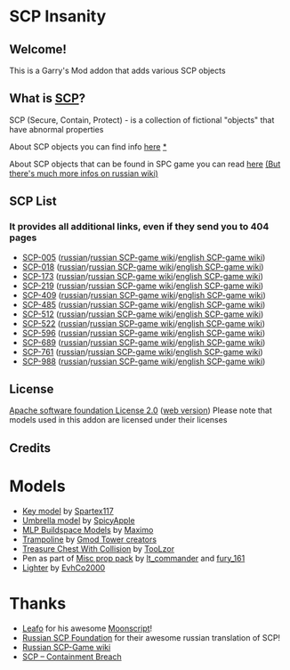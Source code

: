 
# SCP Insanity

## Welcome!
This is a Garry's Mod addon that adds various SCP objects

## What is [SCP](http://www.scp-wiki.net/faq)?
SCP (Secure, Contain, Protect) - is a collection of fictional "objects" that have abnormal properties

About SCP objects you can find info [here](http://www.scp-wiki.net/scp-series#001) [*](http://scpfoundation.ru/scp-list)

About SCP objects that can be found in SPC game you can read [here](http://containmentbreach.wikia.com/wiki/Main_Page) [(But there's much more infos on russian wiki)](http://ru.scpcontainmentbreach.wikia.com/wiki/SCP_-_Containment_Breach)

## SCP List
### It provides all additional links, even if they send you to 404 pages
 * [SCP-005](http://www.scp-wiki.net/scp-005) ([russian](http://scpfoundation.ru/scp-005)/[russian SCP-game wiki](http://ru.scpcontainmentbreach.wikia.com/wiki/SCP-005)/[english SCP-game wiki](http://containmentbreach.wikia.com/wiki/SCP-005))
 * [SCP-018](http://www.scp-wiki.net/scp-018) ([russian](http://scpfoundation.ru/scp-018)/[russian SCP-game wiki](http://ru.scpcontainmentbreach.wikia.com/wiki/SCP-018)/[english SCP-game wiki](http://containmentbreach.wikia.com/wiki/SCP-018))
 * [SCP-173](http://www.scp-wiki.net/scp-173) ([russian](http://scpfoundation.ru/scp-173)/[russian SCP-game wiki](http://ru.scpcontainmentbreach.wikia.com/wiki/SCP-173)/[english SCP-game wiki](http://containmentbreach.wikia.com/wiki/SCP-173))
 * [SCP-219](http://www.scp-wiki.net/scp-219) ([russian](http://scpfoundation.ru/scp-219)/[russian SCP-game wiki](http://ru.scpcontainmentbreach.wikia.com/wiki/SCP-219)/[english SCP-game wiki](http://containmentbreach.wikia.com/wiki/SCP-219))
 * [SCP-409](http://www.scp-wiki.net/scp-409) ([russian](http://scpfoundation.ru/scp-409)/[russian SCP-game wiki](http://ru.scpcontainmentbreach.wikia.com/wiki/SCP-409)/[english SCP-game wiki](http://containmentbreach.wikia.com/wiki/SCP-409))
 * [SCP-485](http://www.scp-wiki.net/scp-485) ([russian](http://scpfoundation.ru/scp-485)/[russian SCP-game wiki](http://ru.scpcontainmentbreach.wikia.com/wiki/SCP-485)/[english SCP-game wiki](http://containmentbreach.wikia.com/wiki/SCP-485))
 * [SCP-512](http://www.scp-wiki.net/scp-512) ([russian](http://scpfoundation.ru/scp-512)/[russian SCP-game wiki](http://ru.scpcontainmentbreach.wikia.com/wiki/SCP-512)/[english SCP-game wiki](http://containmentbreach.wikia.com/wiki/SCP-512))
 * [SCP-522](http://www.scp-wiki.net/scp-522) ([russian](http://scpfoundation.ru/scp-522)/[russian SCP-game wiki](http://ru.scpcontainmentbreach.wikia.com/wiki/SCP-522)/[english SCP-game wiki](http://containmentbreach.wikia.com/wiki/SCP-522))
 * [SCP-596](http://www.scp-wiki.net/scp-596) ([russian](http://scpfoundation.ru/scp-596)/[russian SCP-game wiki](http://ru.scpcontainmentbreach.wikia.com/wiki/SCP-596)/[english SCP-game wiki](http://containmentbreach.wikia.com/wiki/SCP-596))
 * [SCP-689](http://www.scp-wiki.net/scp-689) ([russian](http://scpfoundation.ru/scp-689)/[russian SCP-game wiki](http://ru.scpcontainmentbreach.wikia.com/wiki/SCP-689)/[english SCP-game wiki](http://containmentbreach.wikia.com/wiki/SCP-689))
 * [SCP-761](http://www.scp-wiki.net/scp-761) ([russian](http://scpfoundation.ru/scp-761)/[russian SCP-game wiki](http://ru.scpcontainmentbreach.wikia.com/wiki/SCP-761)/[english SCP-game wiki](http://containmentbreach.wikia.com/wiki/SCP-761))
 * [SCP-988](http://www.scp-wiki.net/scp-988) ([russian](http://scpfoundation.ru/scp-988)/[russian SCP-game wiki](http://ru.scpcontainmentbreach.wikia.com/wiki/SCP-988)/[english SCP-game wiki](http://containmentbreach.wikia.com/wiki/SCP-988))

## License
[Apache software foundation License 2.0](LICENSE) ([web version](https://www.apache.org/licenses/LICENSE-2.0))
Please note that models used in this addon are licensed under their licenses

## Credits
# Models
 * [Key model](https://steamcommunity.com/sharedfiles/filedetails/?id=248051620) by [Spartex117](https://steamcommunity.com/id/Spartex117)
 * [Umbrella model](http://steamcommunity.com/sharedfiles/filedetails/?id=741617318) by [SpicyApple](http://steamcommunity.com/id/SpicyApple)
 * [MLP Buildspace Models](http://steamcommunity.com/sharedfiles/filedetails/?id=263892204) by [Maximo](http://steamcommunity.com/id/maximo_009)
 * [Trampoline](http://steamcommunity.com/sharedfiles/filedetails/?id=104540875) by [Gmod Tower creators](http://www.gmtower.org/)
 * [Treasure Chest With Collision](http://steamcommunity.com/sharedfiles/filedetails/?id=548282263) by [TooLzor](http://steamcommunity.com/id/toolzor)
 * Pen as part of [Misc prop pack](http://steamcommunity.com/sharedfiles/filedetails/?id=104477476) by [lt_commander](http://steamcommunity.com/id/lt_commander) and [fury_161](http://steamcommunity.com/id/fury_161)
 * [Lighter](http://steamcommunity.com/sharedfiles/filedetails/?id=685160414) by [EvhCo2000](http://steamcommunity.com/id/EvhCo2000)

# Thanks
 * [Leafo](https://github.com/leafo) for his awesome [Moonscript](http://moonscript.org/)!
 * [Russian SCP Foundation](http://scpfoundation.ru) for their awesome russian translation of SCP!
 * [Russian SCP-Game wiki](http://ru.scpcontainmentbreach.wikia.com/wiki/SCP_-_Containment_Breach)
 * [SCP – Containment Breach](http://www.scpcbgame.com/)